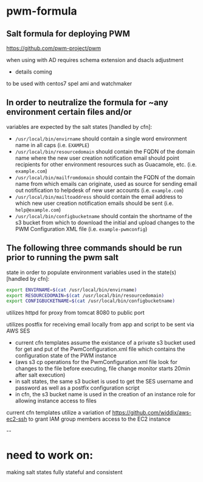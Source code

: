 # pwm-formula
## Salt formula for deploying PWM
https://github.com/pwm-project/pwm

when using with AD requires schema extension and dsacls adjustment
- details coming

to be used with centos7 spel ami and watchmaker

## In order to neutralize the formula for ~any environment certain files and/or
variables are expected by the salt states [handled by cfn]:
- `/usr/local/bin/envirname` should contain a single word environment name in
all caps (i.e. `EXAMPLE`)
- `/usr/local/bin/resourcedomain` should contain the FQDN of the domain name
where the new user creation notification email should point recipients for other
environment resources such as Guacamole, etc.
(i.e. `example.com`)
- `/usr/local/bin/mailfromdomain` should contain the FQDN of the domain name
from which emails can originate, used as source for sending email out
notification to helpdesk of new user accounts (i.e. `example.com`)
- `/usr/local/bin/mailtoaddress` should contain the email address to which new
user creation notification emails should be sent
(i.e. `help@example.com`)
- `/usr/local/bin/configbucketname` should contain the shortname of the s3
bucket from which to download the initial and upload changes to the PWM
Configuration XML file (i.e. `example-pwmconfig`)

## The following three commands should be run prior to running the pwm salt
state in order to populate environment variables used in the state(s)
[handled by cfn]:

```bash
export ENVIRNAME=$(cat /usr/local/bin/envirname)
export RESOURCEDOMAIN=$(cat /usr/local/bin/resourcedomain)
export CONFIGBUCKETNAME=$(cat /usr/local/bin/configbucketname)
```

utilizes httpd for proxy from tomcat 8080 to public port

utilizes postfix for receiving email locally from app and script to be sent via
AWS SES

- current cfn templates assume the existance of a private s3 bucket used for get
and put of the PwmConfiguration.xml file which contains the configuration state
of the PWM instance
- (aws s3 cp operations for the PwmConfiguration.xml file look for changes to
the file before executing, file change monitor starts 20min after salt
execution)
- in salt states, the same s3 bucket is used to get the SES username and
password as well as a postfix configuration script 
- in cfn, the s3 bucket name is used in the creation of an instance role for
allowing instance access to files

current cfn templates utilize a variation of
https://github.com/widdix/aws-ec2-ssh to grant IAM group members access to the
EC2 instance

--

# need to work on:

making salt states fully stateful and consistent
